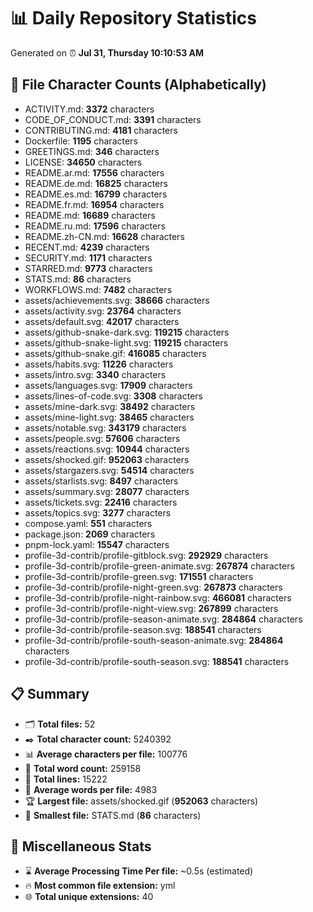 # 📊 Daily Repository Statistics
Generated on ⏰ **Jul 31, Thursday 10:10:53 AM**

## 📂 File Character Counts (Alphabetically)
- ACTIVITY.md: **3372** characters
- CODE_OF_CONDUCT.md: **3391** characters
- CONTRIBUTING.md: **4181** characters
- Dockerfile: **1195** characters
- GREETINGS.md: **346** characters
- LICENSE: **34650** characters
- README.ar.md: **17556** characters
- README.de.md: **16825** characters
- README.es.md: **16799** characters
- README.fr.md: **16954** characters
- README.md: **16689** characters
- README.ru.md: **17596** characters
- README.zh-CN.md: **16628** characters
- RECENT.md: **4239** characters
- SECURITY.md: **1171** characters
- STARRED.md: **9773** characters
- STATS.md: **86** characters
- WORKFLOWS.md: **7482** characters
- assets/achievements.svg: **38666** characters
- assets/activity.svg: **23764** characters
- assets/default.svg: **42017** characters
- assets/github-snake-dark.svg: **119215** characters
- assets/github-snake-light.svg: **119215** characters
- assets/github-snake.gif: **416085** characters
- assets/habits.svg: **11226** characters
- assets/intro.svg: **3340** characters
- assets/languages.svg: **17909** characters
- assets/lines-of-code.svg: **3308** characters
- assets/mine-dark.svg: **38492** characters
- assets/mine-light.svg: **38465** characters
- assets/notable.svg: **343179** characters
- assets/people.svg: **57606** characters
- assets/reactions.svg: **10944** characters
- assets/shocked.gif: **952063** characters
- assets/stargazers.svg: **54514** characters
- assets/starlists.svg: **8497** characters
- assets/summary.svg: **28077** characters
- assets/tickets.svg: **22416** characters
- assets/topics.svg: **3277** characters
- compose.yaml: **551** characters
- package.json: **2069** characters
- pnpm-lock.yaml: **15547** characters
- profile-3d-contrib/profile-gitblock.svg: **292929** characters
- profile-3d-contrib/profile-green-animate.svg: **267874** characters
- profile-3d-contrib/profile-green.svg: **171551** characters
- profile-3d-contrib/profile-night-green.svg: **267873** characters
- profile-3d-contrib/profile-night-rainbow.svg: **466081** characters
- profile-3d-contrib/profile-night-view.svg: **267899** characters
- profile-3d-contrib/profile-season-animate.svg: **284864** characters
- profile-3d-contrib/profile-season.svg: **188541** characters
- profile-3d-contrib/profile-south-season-animate.svg: **284864** characters
- profile-3d-contrib/profile-south-season.svg: **188541** characters

## 📋 Summary
- 🗂️ **Total files:** 52
- ✒️ **Total character count:** 5240392
- 📊 **Average characters per file:** 100776
- 📝 **Total word count:** 259158
- 🧾 **Total lines:** 15222
- 📐 **Average words per file:** 4983
- 🏆 **Largest file:** assets/shocked.gif (**952063** characters)
- 🥉 **Smallest file:** STATS.md (**86** characters)

## 🌟 Miscellaneous Stats
- ⌛ **Average Processing Time Per file:** ~0.5s (estimated)
- 🔥 **Most common file extension:** yml
- 🌐 **Total unique extensions:** 40
